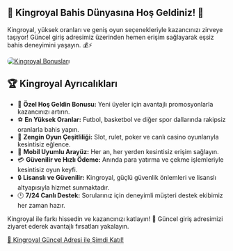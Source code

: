 <section class="kingroyal-welcome">
    <h1>👑 Kingroyal Bahis Dünyasına Hoş Geldiniz! 🎲</h1>
    <p>Kingroyal, yüksek oranları ve geniş oyun seçenekleriyle kazancınızı zirveye taşıyor! Güncel giriş adresimiz üzerinden hemen erişim sağlayarak eşsiz bahis deneyimini yaşayın. 💰⚡</p>
<a href="https://t.me/+vT5xydT9LLBlMzA0" title="Kingroyal’e Katıl">
    <img src="https://i.ibb.co/5K7Ks6w/zzzz3.gif" alt="Kingroyal Bonusları" style="max-width:100%; height:auto; border-radius:8px;">
</a>
<section class="kingroyal-features">
    <h2>🏆 Kingroyal Ayrıcalıkları</h2>
    <ul>
        <li>🎁 <strong>Özel Hoş Geldin Bonusu:</strong> Yeni üyeler için avantajlı promosyonlarla kazancınızı artırın.</li>
        <li>⚽ <strong>En Yüksek Oranlar:</strong> Futbol, basketbol ve diğer spor dallarında rakipsiz oranlarla bahis yapın.</li>
        <li>🎲 <strong>Zengin Oyun Çeşitliliği:</strong> Slot, rulet, poker ve canlı casino oyunlarıyla kesintisiz eğlence.</li>
        <li>📱 <strong>Mobil Uyumlu Arayüz:</strong> Her an, her yerden kesintisiz erişim sağlayın.</li>
        <li>💳 <strong>Güvenilir ve Hızlı Ödeme:</strong> Anında para yatırma ve çekme işlemleriyle kesintisiz oyun keyfi.</li>
        <li>🔒 <strong>Lisanslı ve Güvenilir:</strong> Kingroyal, güçlü güvenlik önlemleri ve lisanslı altyapısıyla hizmet sunmaktadır.</li>
        <li>🕛 <strong>7/24 Canlı Destek:</strong> Sorularınız için deneyimli müşteri destek ekibimiz her zaman hazır.</li>
    </ul>
</section>

<section class="kingroyal-cta">
    <p>Kingroyal ile farkı hissedin ve kazancınızı katlayın! 🚀 Güncel giriş adresimizi ziyaret ederek avantajlı fırsatları yakalayın.</p>
    <a href="https://t.me/+vT5xydT9LLBlMzA0" class="join-button">🔗 Kingroyal Güncel Adresi ile Şimdi Katıl!</a>
</section>
